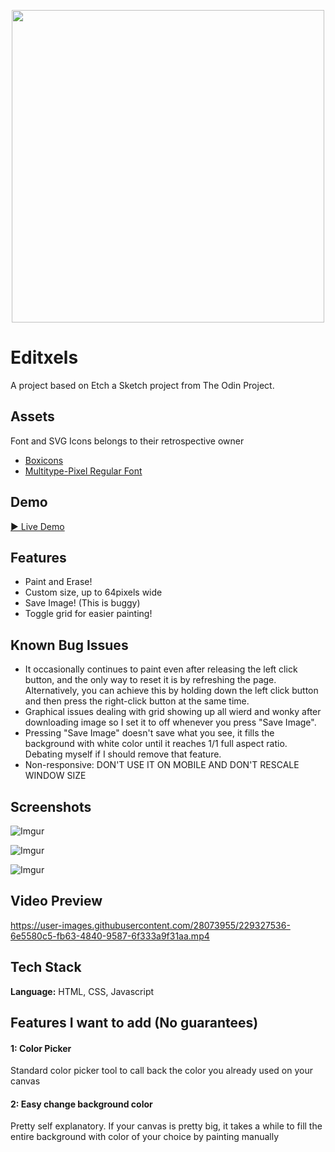 <p align="center">
    <img src="https://user-images.githubusercontent.com/28073955/229328166-712d7be1-4d30-45fa-a932-5374800a1b6d.png" width="500">
</p>

# Editxels

A project based on Etch a Sketch project from The Odin Project.


## Assets

Font and SVG Icons belongs to their retrospective owner

 - [Boxicons](https://boxicons.com/)
 - [Multitype-Pixel Regular Font](https://www.fonts.com/font/cyanotype/multitype-pixel/regular)


## Demo

[▶ Live Demo](https://dawnofsouls.github.io/Editxels/)


## Features

- Paint and Erase!
- Custom size, up to 64pixels wide
- Save Image! (This is buggy)
- Toggle grid for easier painting!


## Known Bug Issues 

- It occasionally continues to paint even after releasing the left click button, and the only way to reset it is by refreshing the page. Alternatively, you can achieve this by holding down the left click button and then press the right-click button at the same time.
- Graphical issues dealing with grid showing up all wierd and wonky after downloading image so I set it to off whenever you press "Save Image".
- Pressing "Save Image" doesn't save what you see, it fills the background with white color until it reaches 1/1 full aspect ratio. Debating myself if I should remove that feature.
- Non-responsive: DON'T USE IT ON MOBILE AND DON'T RESCALE WINDOW SIZE


## Screenshots

![Imgur](https://imgur.com/UKMlCut.png)

![Imgur](https://imgur.com/Tq89WuY.png)

![Imgur](https://imgur.com/xkP6nEP.png)

## Video Preview

https://user-images.githubusercontent.com/28073955/229327536-6e5580c5-fb63-4840-9587-6f333a9f31aa.mp4

## Tech Stack

**Language:** HTML, CSS, Javascript




## Features I want to add (No guarantees)

#### 1: Color Picker

Standard color picker tool to call back the color you already used on your canvas
#### 2: Easy change background color
Pretty self explanatory. If your canvas is pretty big, it takes a while to fill the entire background with color of your choice by painting manually

